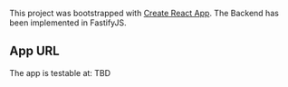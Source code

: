 This project was bootstrapped with [Create React App](https://github.com/facebook/create-react-app). The Backend has been implemented in FastifyJS.

## App URL

The app is testable at: TBD
